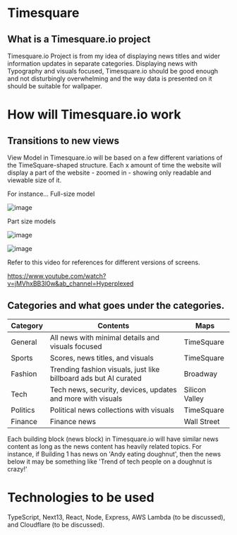 # Timesquare
## What is a Timesquare.io project

Timesquare.io Project is from my idea of displaying news titles and wider information updates in separate categories.
Displaying news with Typography and visuals focused, Timesquare.io should be good enough and not disturbingly overwhelming and the way data is presented on it should be suitable for wallpaper.

# How will Timesquare.io work

## Transitions to new views
View Model in Timesquare.io will be based on a few different variations of the TimeSquare-shaped structure.
Each x amount of time the website will display a part of the website - zoomed in - showing only readable and viewable size of it.

For instance...
Full-size model

![image](https://drive.google.com/uc?export=view&id=1dvlzKWWV6_421GCLWI5OpXaLjWWNn29J)

Part size models

![image](https://drive.google.com/uc?export=view&id=1wuWumbX7uCpHFseE1FhwGehWbr0P9Uje)

![image](https://drive.google.com/uc?export=view&id=1Q007-2JER0EqjKlfQYxuGc6tVY9_JDsz)

Refer to this video for references for different versions of screens.

https://www.youtube.com/watch?v=jMVhxBB3l0w&ab_channel=Hyperplexed


## Categories and what goes under the categories.

| Category  | Contents | Maps |
| ------------- | ------------- | ------------- |
| General  | All news with minimal details and visuals focused | TimeSquare |
| Sports  | Scores, news titles, and visuals | TimeSquare |
| Fashion | Trending fashion visuals, just like billboard ads but AI curated | Broadway |
| Tech | Tech news, security, devices, updates and more with visuals | Silicon Valley |
| Politics | Political news collections with visuals | TimeSquare |
| Finance | Finance news | Wall Street |


Each building block (news block) in Timesquare.io will have similar news content as long as the news content has heavily related topics.
For instance, if Building 1 has news on 'Andy eating doughnut', then the news below it may be something like 'Trend of tech people on a doughnut is crazy!'

# Technologies to be used

TypeScript, Next13, React, Node, Express, AWS Lambda (to be discussed), and Cloudflare (to be discussed).


